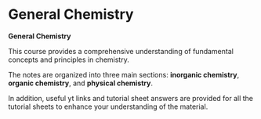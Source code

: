 # General Chemistry

**General Chemistry**

This course provides a comprehensive understanding of fundamental concepts and principles in chemistry.
 
 The notes are organized into three main sections: **inorganic chemistry**, **organic chemistry**, and **physical chemistry**.
 
 In addition, useful yt links and tutorial sheet answers are provided for all the tutorial sheets to enhance your understanding of the material.
